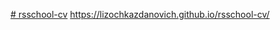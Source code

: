 [# rsschool-cv](https://lizochkazdanovich.github.io/rsschool-cv/cv) 
https://lizochkazdanovich.github.io/rsschool-cv/
